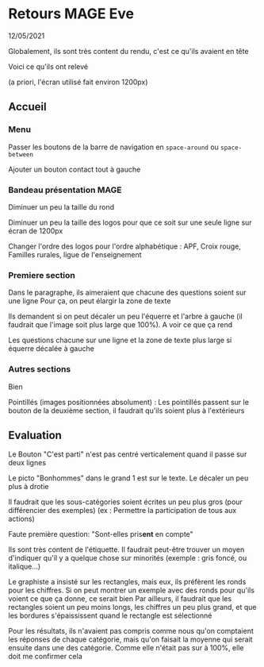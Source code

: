 # Retours MAGE Eve

12/05/2021



Globalement, ils sont très content du rendu, c'est ce qu'ils avaient en tête

Voici ce qu'ils ont relevé

(a priori, l'écran utilisé fait environ 1200px)

## Accueil

### Menu

Passer les boutons de la barre de navigation en `space-around` ou `space-between`

Ajouter un bouton contact tout à gauche



### Bandeau présentation MAGE

Diminuer un peu la taille du rond 

Diminuer un peu la taille des logos pour que ce soit sur une seule ligne sur écran de 1200px

Changer l'ordre des logos pour l'ordre alphabétique : APF, Croix rouge, Familles rurales, ligue de l'enseignement



### Premiere section 

Dans le paragraphe, ils aimeraient que chacune des questions soient sur une ligne
Pour ça, on peut élargir la zone de texte

Ils demandent si on peut décaler un peu l'équerre et l'arbre à gauche (il faudrait que l'image soit plus large que 100%). A voir ce que ça rend

Les questions chacune sur une ligne et la zone de texte plus large si équerre décalée à gauche



### Autres sections

Bien

Pointillés (images positionnées absolument) : Les pointillés passent sur le bouton de la deuxième section, il faudrait qu'ils soient plus à l'extérieurs



## Evaluation

Le Bouton "C'est parti" n'est pas centré verticalement quand il passe sur deux lignes

Le picto "Bonhommes" dans le grand 1 est sur le texte. Le décaler un peu plus à drotie


Il faudrait que les sous-catégories soient écrites un peu plus gros (pour différencier des exemples) (ex : Permettre la participation de tous aux actions)

Faute première question: "Sont-elles pris**ent** en compte"



Ils sont très content de l'étiquette. Il faudrait peut-être trouver un moyen d'indiquer qu'il y a quelque chose sur minorités (exemple : gris foncé, ou italique...)



Le graphiste a insisté sur les rectangles, mais eux, ils préfèrent les ronds pour les chiffres. Si on peut montrer un exemple avec des ronds pour qu'ils voient ce que ça donne, ce serait bien
Par ailleurs, il faudrait que les rectangles soient un peu moins longs, les chiffres un peu plus grand, et que les bordures s'épaississent quand le rectangle est sélectionné



Pour les résultats, ils n'avaient pas compris comme nous qu'on comptaient les réponses de chaque catégorie, mais qu'on faisait la moyenne qui serait ensuite dans une des catégorie.
Comme elle n'était pas sur à 100%, elle doit me confirmer cela


